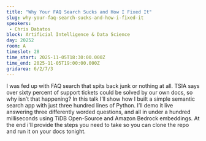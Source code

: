 ```yaml
---
title: "Why Your FAQ Search Sucks and How I Fixed It"
slug: why-your-faq-search-sucks-and-how-i-fixed-it
speakers:
 - Chris Dabatos
block: Artificial Intelligence & Data Science
day: 20252
room: A
timeslot: 28
time_start: 2025-11-05T18:30:00.000Z
time_end: 2025-11-05T19:00:00.000Z
gridarea: 6/2/7/3
---
```


I was fed up with FAQ search that spits back junk or nothing at all. TSIA says over sixty percent of support tickets could be solved by our own docs, so why isn’t that happening? In this talk I’ll show how I built a simple semantic search app with just three hundred lines of Python. I’ll demo it live answering three differently worded questions, and all in under a hundred milliseconds using TiDB Open-Source and Amazon Bedrock embeddings. At the end i'll provide the steps you need to take so you can clone the repo and run it on your docs tonight.